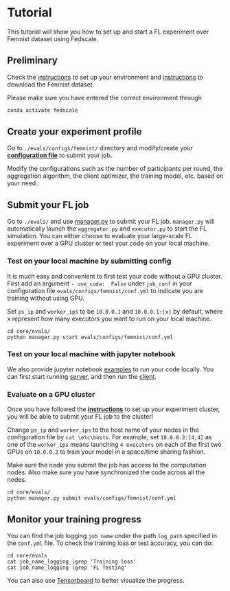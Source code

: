 
  
# Tutorial
 
This tutorial will show you how to set up and start a FL experiment over Femnist dataset using Fedscale.
 
## Preliminary

Check the [instructions](./README.md) to set up your environment
 and [instructions](./dataset/README.md) to download the Femnist dataset.

Please make sure you have entered the correct environment through 
```bash
conda activate fedscale
```

## Create your experiment profile
Go to `./evals/configs/femnist/` directory and modify/create your **[configuration file](./evals/configs/femnist/conf.yml)** to submit your job.


Modify the configurations such as the number of participants per round, the aggregation algorithm, the client optimizer, the training model, etc. based on your need .
 
## Submit your FL job

Go to `./evals/` and use [manager.py](./evals/manager.py)
to submit your FL job.
`manager.py` will automatically launch the `aggregator.py` and `executor.py` to start the FL simulation.
You can either choose to evaluate your large-scale FL experiment over a GPU cluster or test your code on your local machine.
 
 
 ### Test on your local machine by submitting config
 
It is much easy and convenient to first test your code without a GPU cluster. 
First add an argument `- use_cuda:  False` under `job_conf` in your configuration file `evals/configs/femnist/conf.yml` to indicate you are training without using GPU.

Set `ps_ip` and `worker_ips` to be `10.0.0.1` and `10.0.0.1:[x]` by default, where x represent how many executors you want to run on your local machine.

```
cd core/evals/
python manager.py start evals/configs/femnist/conf.yml
```

### Test on your local machine with jupyter notebook
We also provide jupyter notebook [examples](./examples/notebook/) to run your code locally.
You can first start running [server](./examples/notebook/fedscale_demo_server.ipynb), 
and then run the [client](./examples/notebook/fedscale_demo_client.ipynb).
 


### Evaluate on a GPU cluster

Once you have followed the **[instructions](./fedscale/core/README.md)** to set up your experiment cluster, you will be able to submit your FL job to the cluster!
 
Change `ps_ip` and `worker_ips` to the host name of your nodes in the configuration file by `cat \etc\hosts`.
For example, set `10.0.0.2:[4,4]` as one of the `worker_ips`
means launching `4 executors` on each of the first two GPUs on `10.0.0.2` to train your model in a space/time sharing fashion.

Make sure the node you submit the job has access to the computation nodes.
Also make sure you have synchronized the code across all the nodes.
 
```
cd core/evals/
python manager.py submit evals/configs/femnist/conf.yml
```


## Monitor your training progress
 
You can find the job logging `job_name` under the path `log_path` specified in the `conf.yml` file. To check the training loss or test accuracy, you can do:
```
cd core/evals
cat job_name_logging |grep 'Training loss'
cat job_name_logging |grep 'FL Testing'
```
You can also use [Tensorboard](./fedscale/core/README.md#experiment-dashboard) to better visualize the progress.
